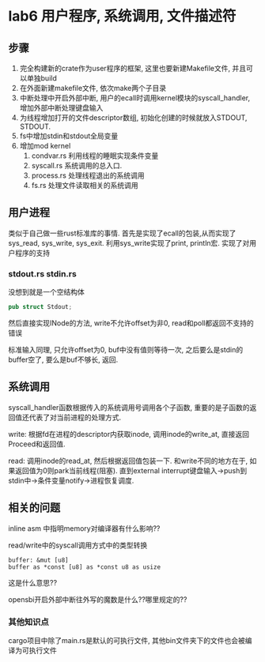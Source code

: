 # lab6 用户程序, 系统调用, 文件描述符

## 步骤
1. 完全构建新的crate作为user程序的框架, 这里也要新建Makefile文件, 并且可以单独build
2. 在外面新建makefile文件, 依次make两个子目录
3. 中断处理中开启外部中断, 用户的ecall时调用kernel模块的syscall_handler, 增加外部中断处理键盘输入
4. 为线程增加打开的文件descriptor数组, 初始化创建的时候就放入STDOUT, STDOUT.
5. fs中增加stdin和stdout全局变量
4. 增加mod kernel
    1. condvar.rs 利用线程的睡眠实现条件变量
    2. syscall.rs 系统调用的总入口.
    3. process.rs 处理线程退出的系统调用
    4. fs.rs 处理文件读取相关的系统调用


## 用户进程
类似于自己做一些rust标准库的事情. 
首先是实现了ecall的包装,从而实现了sys_read, sys_write, sys_exit. 利用sys_write实现了print, println宏. 实现了对用户程序的支持

### stdout.rs stdin.rs
没想到就是一个空结构体
```rust
pub struct Stdout;
```
然后直接实现INode的方法, write不允许offset为非0, read和poll都返回不支持的错误

标准输入同理, 只允许offset为0, buf中没有值则等待一次, 之后要么是stdin的buffer空了, 要么是buf不够长, 返回.

## 系统调用

syscall_handler函数根据传入的系统调用号调用各个子函数, 重要的是子函数的返回值还代表了对当前进程的处理方式.

write: 根据fd在进程的descriptor内获取inode, 调用inode的write_at, 直接返回Proceed和返回值.

read: 调用inode的read_at, 然后根据返回值包装一下. 和write不同的地方在于, 如果返回值为0则park当前线程(阻塞). 直到external interrupt键盘输入->push到stdin中->条件变量notify->进程恢复调度.



## 相关的问题

inline asm 中指明memory对编译器有什么影响??

read/write中的syscall调用方式中的类型转换
```
buffer: &mut [u8]
buffer as *const [u8] as *const u8 as usize
```
这是什么意思??

opensbi开启外部中断往外写的魔数是什么??哪里规定的??

### 其他知识点

cargo项目中除了main.rs是默认的可执行文件, 其他bin文件夹下的文件也会被编译为可执行文件

